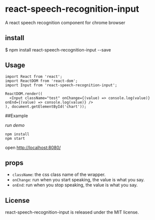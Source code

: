 # react-speech-recognition-input
A react speech recognition component for chrome browser 

## install

$ npm install react-speech-recognition-input --save

## Usage

```
import React from 'react';
import ReactDOM from 'react-dom';
import Input from 'react-speech-recognition-input';

ReactDOM.render((
  <Input className="test" onChange={(value) => console.log(value)} onEnd={(value) => console.log(value)} />
), document.getElementById('chart'));

```

##Example

*run demo*

```
npm install
npm start
```
open [http://localhost:8080/](http://localhost:8080/)

## props

* `className`: the css class name of the wrapper.
* `onChange`: run when you start speaking, the value is what you say.
* `onEnd`: run when you stop speaking, the value is what you say.

## License

react-speech-recognition-input is released under the MIT license.
